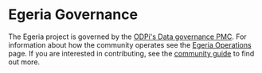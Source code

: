 <!-- SPDX-License-Identifier: Apache-2.0 -->
<!-- Copyright Contributors to the Egeria project. -->

# Egeria Governance

The Egeria project is governed by the [ODPi's Data governance PMC](https://odpi.github.io/data-governance/).
For information about how the community operates see the [Egeria Operations](./Egeria-Operations.md) page.
If you are interested in contributing, see the [community guide](./Community-Guide.md) to find out more.
